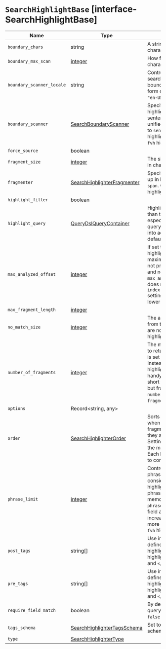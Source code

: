 # `SearchHighlightBase` [interface-SearchHighlightBase]

| Name | Type | Description |
| - | - | - |
| `boundary_chars` | string | A string that contains each boundary character. |
| `boundary_max_scan` | [integer](./integer.md) | How far to scan for boundary characters. |
| `boundary_scanner_locale` | string | Controls which locale is used to search for sentence and word boundaries. This parameter takes a form of a language tag, for example: `"en-US"`, `"fr-FR"`, `"ja-JP"`. |
| `boundary_scanner` | [SearchBoundaryScanner](./SearchBoundaryScanner.md) | Specifies how to break the highlighted fragments: chars, sentence, or word. Only valid for the unified and fvh highlighters. Defaults to `sentence` for the `unified` highlighter. Defaults to `chars` for the `fvh` highlighter. |
| `force_source` | boolean | &nbsp; |
| `fragment_size` | [integer](./integer.md) | The size of the highlighted fragment in characters. |
| `fragmenter` | [SearchHighlighterFragmenter](./SearchHighlighterFragmenter.md) | Specifies how text should be broken up in highlight snippets: `simple` or `span`. Only valid for the `plain` highlighter. |
| `highlight_filter` | boolean | &nbsp; |
| `highlight_query` | [QueryDslQueryContainer](./QueryDslQueryContainer.md) | Highlight matches for a query other than the search query. This is especially useful if you use a rescore query because those are not taken into account by highlighting by default. |
| `max_analyzed_offset` | [integer](./integer.md) | If set to a non-negative value, highlighting stops at this defined maximum limit. The rest of the text is not processed, thus not highlighted and no error is returned The `max_analyzed_offset` query setting does not override the `index.highlight.max_analyzed_offset` setting, which prevails when it’s set to lower value than the query setting. |
| `max_fragment_length` | [integer](./integer.md) | &nbsp; |
| `no_match_size` | [integer](./integer.md) | The amount of text you want to return from the beginning of the field if there are no matching fragments to highlight. |
| `number_of_fragments` | [integer](./integer.md) | The maximum number of fragments to return. If the number of fragments is set to `0`, no fragments are returned. Instead, the entire field contents are highlighted and returned. This can be handy when you need to highlight short texts such as a title or address, but fragmentation is not required. If `number_of_fragments` is `0`, `fragment_size` is ignored. |
| `options` | Record<string, any> | &nbsp; |
| `order` | [SearchHighlighterOrder](./SearchHighlighterOrder.md) | Sorts highlighted fragments by score when set to `score`. By default, fragments will be output in the order they appear in the field (order: `none`). Setting this option to `score` will output the most relevant fragments first. Each highlighter applies its own logic to compute relevancy scores. |
| `phrase_limit` | [integer](./integer.md) | Controls the number of matching phrases in a document that are considered. Prevents the `fvh` highlighter from analyzing too many phrases and consuming too much memory. When using `matched_fields`, `phrase_limit` phrases per matched field are considered. Raising the limit increases query time and consumes more memory. Only supported by the `fvh` highlighter. |
| `post_tags` | string[] | Use in conjunction with `pre_tags` to define the HTML tags to use for the highlighted text. By default, highlighted text is wrapped in `<em>` and `</em>` tags. |
| `pre_tags` | string[] | Use in conjunction with `post_tags` to define the HTML tags to use for the highlighted text. By default, highlighted text is wrapped in `<em>` and `</em>` tags. |
| `require_field_match` | boolean | By default, only fields that contains a query match are highlighted. Set to `false` to highlight all fields. |
| `tags_schema` | [SearchHighlighterTagsSchema](./SearchHighlighterTagsSchema.md) | Set to `styled` to use the built-in tag schema. |
| `type` | [SearchHighlighterType](./SearchHighlighterType.md) | &nbsp; |
